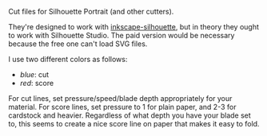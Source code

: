 Cut files for Silhouette Portrait (and other cutters).

They're designed to work with <a href="https://github.com/lexelby/inkscape-silhouette">inkscape-silhouette</a>, but in theory they ought to work with Silhouette Studio.  The paid version would be necessary because the free one can't load SVG files.

I use two different colors as follows:

* *blue*: cut 
* *red*: score

For cut lines, set pressure/speed/blade depth appropriately for your material.  For score lines, set pressure to 1 for plain paper, and 2-3 for cardstock and heavier.  Regardless of what depth you have your blade set to, this seems to create a nice score line on paper that makes it easy to fold.

